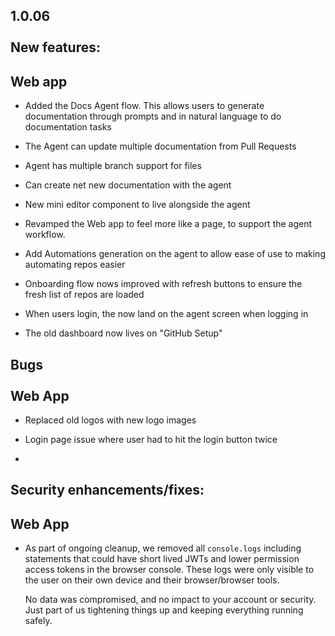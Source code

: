 1.0.06\
\
New features:
-------------

## Web app

* Added the Docs Agent flow. This allows users to generate documentation through prompts and in natural language to do documentation tasks

* The Agent can update multiple documentation from Pull Requests

* Agent has multiple branch support for files

* Can create net new documentation with the agent

* New mini editor component to live alongside the agent

* Revamped the Web app to feel more like a page, to support the agent workflow.

* Add Automations generation on the agent to allow ease of use to making automating repos easier

* Onboarding flow nows improved with refresh buttons to ensure the fresh list of repos are loaded

* When users login, the now land on the agent screen when logging in

* The old dashboard now lives on "GitHub Setup"

Bugs\
\
Web App
-------

* Replaced old logos with new logo images

* Login page issue where user had to hit the login button twice

*

## Security enhancements/fixes:

## Web App

* As part of ongoing cleanup, we removed all `console.logs` including statements that could have short lived JWTs and lower permission access tokens in the browser console. These logs were only visible to the user on their own device and their browser/browser tools.

  No data was compromised, and no impact to your account or security. Just part of us tightening things up and keeping everything running safely.
